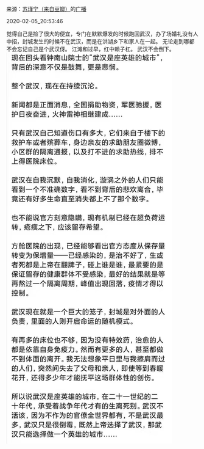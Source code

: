 来源：[苏瑾宁（来自豆瓣）](https://www.douban.com/people/bamboo0602/)的[广播](https://www.douban.com/people/bamboo0602/status/2792629158/)


2020-02-05_20:53:46


觉得自己是捡了很大的便宜，专门在默默爆发的时候跑回武汉，办了场婚礼没有人中招，封城发生的时候不在武汉，而是在洪湖乡下和家人在一起。
无论走到哪都不会忘记自己是个武汉伢。
江滩和过早，红中赖子杠。
武汉不会倒下。
![](./pic/2020-02-05_20:53:46-苏瑾宁的广播1.jpg)  

